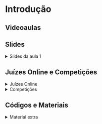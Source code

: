 Introdução
====================================

## Videoaulas


## Slides

<details>
    <summary>Slides da aula 1</summary>

<iframe src="https://docs.google.com/presentation/d/1myQ7EMeeFY9iK9m3V83WA7dyb485dNR2p2ck_hBAH7w/embed?start=false&loop=false&delayms=60000" frameborder="0" width="672" height="378" allowfullscreen="true" mozallowfullscreen="true" webkitallowfullscreen="true"></iframe>

</details>

## Juízes Online e Competições

<details>
    <summary>Juízes Online</summary>

<div markdown=1>

- [Codeforces](https://codeforces.com/)
- [AtCoder](https://atcoder.jp/)
- [URI Online Judge](https://www.urionlinejudge.com.br/judge/pt/login)
</div>
</details>

<details>
    <summary>Competições</summary>

<div markdown=1>

- [OBI](https://olimpiada.ic.unicamp.br/)
- [Maratona SBC de Programação](http://maratona.sbc.org.br/)
- [ICPC](https://icpc.global/)
</div>
</details>

## Códigos e Materiais

<details>
    <summary>Material extra</summary>

<div markdown=1>

- [Repositório do Prof. Edson Alves](https://github.com/edsomjr/TEP/tree/master/Introducao)
- [Grupo da UnBalloon no Codeforces](https://codeforces.com/group/nituVTsHQX/contests)
- [Informações sobre a II Maratona de Programaçao UnBalloon](http://maratona.cic.unb.br/unb/72-ii-maratona-programacao-unballon)
    
</div>
</details>
